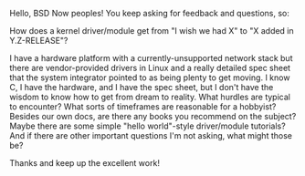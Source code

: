 Hello, BSD Now peoples! You keep asking for feedback and questions, so:

How does a kernel driver/module get from "I wish we had X" to "X added in Y.Z-RELEASE"?

I have a hardware platform with a currently-unsupported network stack but there are vendor-provided drivers in Linux and a really detailed spec sheet that the system integrator pointed to as being plenty to get moving. I know C, I have the hardware, and I have the spec sheet, but I don't have the wisdom to know how to get from dream to reality. What hurdles are typical to encounter? What sorts of timeframes are reasonable for a hobbyist? Besides our own docs, are there any books you recommend on the subject? Maybe there are some simple "hello world"-style driver/module tutorials? And if there are other important questions I'm not asking, what might those be?

Thanks and keep up the excellent work!
